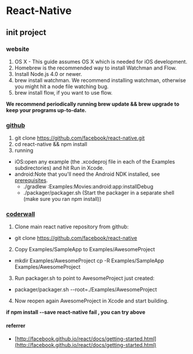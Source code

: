 # React-Native

## init project

### website

1. OS X - This guide assumes OS X which is needed for iOS development.
2. Homebrew is the recommended way to install Watchman and Flow.
3. Install Node.js 4.0 or newer.
4. brew install watchman. We recommend installing watchman, otherwise you might hit a node file watching bug.
5. brew install flow, if you want to use flow.

**We recommend periodically running brew update && brew upgrade to keep your programs up-to-date.**

### [github](https://github.com/facebook/react-native#examples)

1. git clone https://github.com/facebook/react-native.git
2. cd react-native && npm install
3. running
 - iOS:open any example (the .xcodeproj file in each of the Examples subdirectories) and hit Run in Xcode.
 - android:Note that you'll need the Android NDK installed, see [prerequisites](https://github.com/facebook/react-native/blob/master/ReactAndroid/README.md#prerequisites).
   + ./gradlew :Examples:Movies:android:app:installDebug
    + ./packager/packager.sh (Start the packager in a separate shell (make sure you ran npm install))

### [coderwall](https://coderwall.com/p/suvorq/beginning-react-native)

1. Clone main react native repository from github: 
 - git clone https://github.com/facebook/react-native
2. Copy Examples/SampleApp to Examples/AwesomeProject 
 - mkdir Examples/AwesomeProject cp -R Examples/SampleApp Examples/AwesomeProject
3. Run packager.sh to point to AwesomeProject just created: 
 - packager/packager.sh --root=./Examples/AwesomeProject
4. Now reopen again AwesomeProject in Xcode and start building.


**if npm install --save react-native fail , you can try above**

#### referrer

- [http://facebook.github.io/react/docs/getting-started.html](http://facebook.github.io/react/docs/getting-started.html)